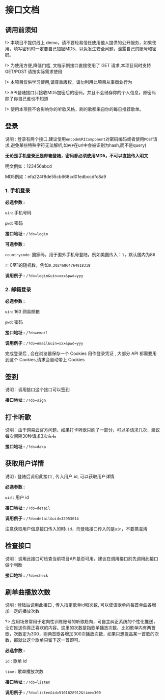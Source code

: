 # 接口文档

## 调用前须知

!> 本项目不提供线上 demo，请不要轻易信任使用他人提供的公开服务，如果使用，填写密码时一定要自己加密MD5，以免发生安全问题，泄露自己的账号和密码。

!> 为使用方便,降低门槛, 文档示例接口直接使用了 GET 请求,本项目同时支持 GET/POST 请按实际需求使用 

!> 本项目仅供学习使用,请尊重版权，请勿利用此项目从事商业行为

!> API登陆接口只接收MD5加密后的密码，并且不会储存你的个人信息，原密码除了你自己谁也不知道

!> 使用本项目不会影响你的听歌风格，刷的歌都来自你的每日推荐歌单。

## 登录

说明 : 登录有两个接口,建议使用`encodeURIComponent`对密码编码或者使用`POST`请求,避免某些特殊字符无法解析,如`#`(`#`在url中会被识别为hash,而不是query)

**无论是手机登录还是邮箱登陆，密码都必须使用MD5，不可以直接传入明文**

明文例如：123456abcd

MD5例如：efa224f8de55cb668cd01edbccdfc8a9

### 1. 手机登录

**必选参数 :**

`uin`: 手机号码

`pwd`: 密码

**接口地址 :** `/?do=login`

**可选参数 :** 

`countrycode`: 国家码，用于国外手机号登陆，例如美国传入：`1`，默认国内为86

`r`: 0至1的随机数，例如`0.20246864764818318`

**调用例子 :** `/?do=login&uin=xxx&pwd=yyy`

### 2. 邮箱登录

**必选参数 :**

`uin`: 163 网易邮箱

`pwd`: 密码

**接口地址 :** `/?do=email`

**调用例子 :** `/?do=email&uin=xxx&pwd=yyy`

完成登录后 , 会在浏览器保存一个 Cookies 用作登录凭证 , 大部分 API 都需要用到这个 Cookies,请求会自动带上 Cookies

## 签到

说明：调用接口这个接口可以签到

**接口地址 :** `/?do=sign`

## 打卡听歌

说明：由于网易云官方问题，如果打卡听歌只刷了一部分，可以多请求几次，建议每次间隔30秒请求3次左右

**接口地址 :** `/?do=daka`

## 获取用户详情

说明 : 登陆后调用此接口 , 传入用户 id, 可以获取用户详情

**必选参数 :** 

`uid` : 用户 id

**接口地址 :** `/?do=detail`

**调用例子 :** `/?do=detail&uid=32953014`

注意获取用户信息接口传入的时`uid`，而登陆接口传入的是`uin`，不要搞混淆

## 检查接口

说明：调用此接口可检查当前项目API是否可用，建议在调用接口前先调用此接口做个判断

**接口地址 :** `/?do=check`

## 刷单曲播放次数

说明 : 登陆后调用此接口 , 传入指定歌单id和次数, 可以使该歌单内每首单曲各增加一定的播放次数

?> 应用场景常用于定向性训练账号的听歌趋向，可自主纠正系统的个性化推送，让它推送你真正喜欢的内容。这里的次数是指歌单播放次数，比如歌单内有两首歌，次数定为300，则两首歌各增加300次播放次数，如果只想提高某一首歌的次数，那就让这个歌单只留下这一首即可。

**必选参数 :** 

`id` : 歌单 id

`time` : 歌单播放次数

**接口地址 :** `/?do=listen`

**调用例子 :** `/?do=listen&id=5101628912&time=300`
